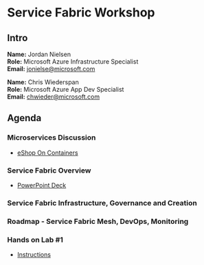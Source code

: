 # Service Fabric Workshop

## Intro

**Name:** Jordan Nielsen  
**Role:** Microsoft Azure Infrastructure Specialist  
**Email:** jonielse@microsoft.com

**Name:** Chris Wiederspan  
**Role:** Microsoft Azure App Dev Specialist  
**Email:** chwieder@microsoft.com

## Agenda

### Microservices Discussion

* [eShop On Containers](https://github.com/dotnet-architecture/eShopOnContainers)

### Service Fabric Overview

* [PowerPoint Deck](Service-Fabric-Roadshow.pptx)

### Service Fabric Infrastructure, Governance and Creation

### Roadmap - Service Fabric Mesh, DevOps, Monitoring

### Hands on Lab #1

* [Instructions](/lab1/README.md)
